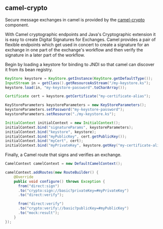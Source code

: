 ## camel-crypto

Secure message exchanges in camel is provided by the [camel-crypto](http://camel.apache.org/crypto-digital-signatures.html) component.

With Camel cryptographic endpoints and Java's Cryptographic extension it is easy to create Digital Signatures for Exchanges. Camel provides a pair of flexible endpoints which get used in concert to create a signature for an exchange in one part of the exchange's workflow and then verify the signature in a later part of the workflow.

Begin by loading a keystore for binding to JNDI so that camel can discover it from its bean registry.
```java
KeyStore keystore = KeyStore.getInstance(KeyStore.getDefaultType());
InputStream in = getClass().getResourceAsStream("/my-keystore.ks");
keystore.load(in, "my-keystore-password".toCharArray());

Certificate cert = keystore.getCertificate("my-certificate-alias");

KeyStoreParameters keystoreParameters = new KeyStoreParameters();
keystoreParameters.setPassword("my-keystore-password");
keystoreParameters.setResource("./my-keystore.ks");

InitialContext initialContext = new InitialContext();
initialContext.bind("signatureParams", keystoreParameters);
initialContext.bind("keystore", keystore);
initialContext.bind("myPublicKey", cert.getPublicKey());
initialContext.bind("myCert", cert);
initialContext.bind("myPrivateKey", keystore.getKey("my-certificate-alias", "my-keystore-password".toCharArray()));
```

Finally, a Camel route that signs and verifies an exchange.
```java
CamelContext camelContext = new DefaultCamelContext();

camelContext.addRoutes(new RouteBuilder() {
    @Override
    public void configure() throws Exception {
      from("direct:sign")
      .to("crypto:sign://basic?privateKey=#myPrivateKey")
      .to("direct:verify");

      from("direct:verify")
      .to("crypto:verify://basic?publicKey=#myPublicKey")
      .to("mock:result");
    }
});
```
